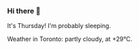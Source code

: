 ### Hi there :wave:

It's Thursday! I'm probably sleeping.

Weather in Toronto: partly cloudy, at +29°C.
